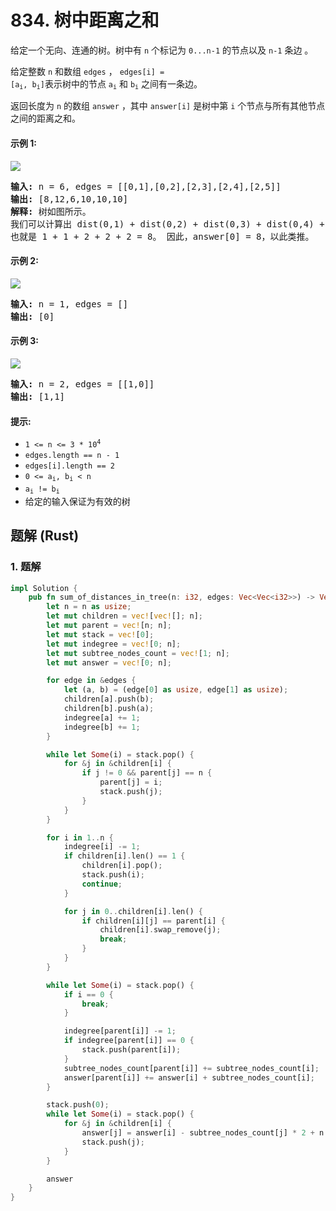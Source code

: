 # 834. 树中距离之和
给定一个无向、连通的树。树中有 `n` 个标记为 `0...n-1` 的节点以及 `n-1` 条边 。

给定整数 `n` 和数组 `edges` ， <code>edges[i] = [a<sub>i</sub>, b<sub>i</sub>]</code>表示树中的节点 <code>a<sub>i</sub></code> 和 <code>b<sub>i</sub></code> 之间有一条边。

返回长度为 `n` 的数组 `answer` ，其中 `answer[i]` 是树中第 `i` 个节点与所有其他节点之间的距离之和。

#### 示例 1:
![](https://assets.leetcode.com/uploads/2021/07/23/lc-sumdist1.jpg)
<pre>
<strong>输入:</strong> n = 6, edges = [[0,1],[0,2],[2,3],[2,4],[2,5]]
<strong>输出:</strong> [8,12,6,10,10,10]
<strong>解释:</strong> 树如图所示。
我们可以计算出 dist(0,1) + dist(0,2) + dist(0,3) + dist(0,4) + dist(0,5)
也就是 1 + 1 + 2 + 2 + 2 = 8。 因此，answer[0] = 8，以此类推。
</pre>

#### 示例 2:
![](https://assets.leetcode.com/uploads/2021/07/23/lc-sumdist2.jpg)
<pre>
<strong>输入:</strong> n = 1, edges = []
<strong>输出:</strong> [0]
</pre>

#### 示例 3:
![](https://assets.leetcode.com/uploads/2021/07/23/lc-sumdist3.jpg)
<pre>
<strong>输入:</strong> n = 2, edges = [[1,0]]
<strong>输出:</strong> [1,1]
</pre>

#### 提示:
* <code>1 <= n <= 3 * 10<sup>4</sup></code>
* `edges.length == n - 1`
* `edges[i].length == 2`
* <code>0 <= a<sub>i</sub>, b<sub>i</sub> < n</code>
* <code>a<sub>i</sub> != b<sub>i</sub></code>
* 给定的输入保证为有效的树

## 题解 (Rust)

### 1. 题解
```Rust
impl Solution {
    pub fn sum_of_distances_in_tree(n: i32, edges: Vec<Vec<i32>>) -> Vec<i32> {
        let n = n as usize;
        let mut children = vec![vec![]; n];
        let mut parent = vec![n; n];
        let mut stack = vec![0];
        let mut indegree = vec![0; n];
        let mut subtree_nodes_count = vec![1; n];
        let mut answer = vec![0; n];

        for edge in &edges {
            let (a, b) = (edge[0] as usize, edge[1] as usize);
            children[a].push(b);
            children[b].push(a);
            indegree[a] += 1;
            indegree[b] += 1;
        }

        while let Some(i) = stack.pop() {
            for &j in &children[i] {
                if j != 0 && parent[j] == n {
                    parent[j] = i;
                    stack.push(j);
                }
            }
        }

        for i in 1..n {
            indegree[i] -= 1;
            if children[i].len() == 1 {
                children[i].pop();
                stack.push(i);
                continue;
            }

            for j in 0..children[i].len() {
                if children[i][j] == parent[i] {
                    children[i].swap_remove(j);
                    break;
                }
            }
        }

        while let Some(i) = stack.pop() {
            if i == 0 {
                break;
            }

            indegree[parent[i]] -= 1;
            if indegree[parent[i]] == 0 {
                stack.push(parent[i]);
            }
            subtree_nodes_count[parent[i]] += subtree_nodes_count[i];
            answer[parent[i]] += answer[i] + subtree_nodes_count[i];
        }

        stack.push(0);
        while let Some(i) = stack.pop() {
            for &j in &children[i] {
                answer[j] = answer[i] - subtree_nodes_count[j] * 2 + n as i32;
                stack.push(j);
            }
        }

        answer
    }
}
```

